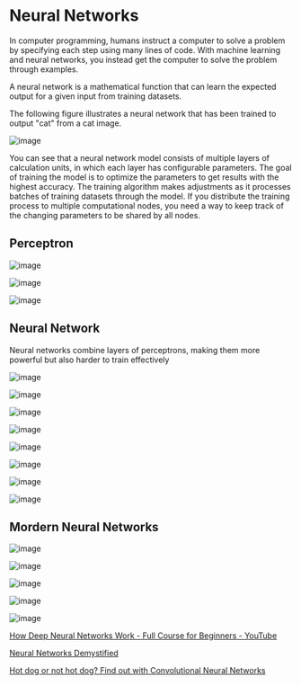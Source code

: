 # Neural Networks

In computer programming, humans instruct a computer to solve a problem by specifying each step using many lines of code. With machine learning and neural networks, you instead get the computer to solve the problem through examples.

A neural network is a mathematical function that can learn the expected output for a given input from training datasets.

The following figure illustrates a neural network that has been trained to output "cat" from a cat image.

![image](../../media/Neural-Networks-image1.jpg)

You can see that a neural network model consists of multiple layers of calculation units, in which each layer has configurable parameters. The goal of training the model is to optimize the parameters to get results with the highest accuracy. The training algorithm makes adjustments as it processes batches of training datasets through the model. If you distribute the training process to multiple computational nodes, you need a way to keep track of the changing parameters to be shared by all nodes.

## Perceptron

![image](../../media/Neural-Networks-image2.jpg)

![image](../../media/Neural-Networks-image3.jpg)

![image](../../media/Neural-Networks-image4.jpg)

## Neural Network

Neural networks combine layers of perceptrons, making them more powerful but also harder to train effectively

![image](../../media/Neural-Networks-image5.jpg)

![image](../../media/Neural-Networks-image6.jpg)

![image](../../media/Neural-Networks-image7.jpg)

![image](../../media/Neural-Networks-image8.jpg)

![image](../../media/Neural-Networks-image9.jpg)

![image](../../media/Neural-Networks-image10.jpg)

![image](../../media/Neural-Networks-image11.jpg)

![image](../../media/Neural-Networks-image12.jpg)

## Mordern Neural Networks

![image](../../media/Neural-Networks-image13.jpg)

![image](../../media/Neural-Networks-image14.jpg)

![image](../../media/Neural-Networks-image15.jpg)

![image](../../media/Neural-Networks-image16.jpg)

![image](../../media/Neural-Networks-image17.jpg)

[How Deep Neural Networks Work - Full Course for Beginners - YouTube](https://www.youtube.com/watch?v=dPWYUELwIdM)

[Neural Networks Demystified](https://www.youtube.com/playlist?list=PLiaHhY2iBX9hdHaRr6b7XevZtgZRa1PoU)

[Hot dog or not hot dog? Find out with Convolutional Neural Networks](https://www.freecodecamp.org/news/convolutional-neural-networks-course-for-beginners/)
